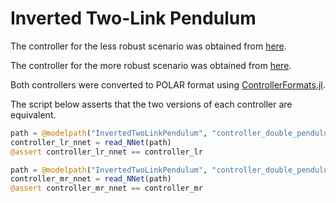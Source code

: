 # Inverted Two-Link Pendulum

The controller for the less robust scenario was obtained from [here](https://github.com/verivital/ARCH-COMP2020/blob/bacba6e0c13a5220ae42baf2b88104d67e8856ac/benchmarks/Double_Pendulum/controller_double_pendulum_less_robust.nnet).

The controller for the more robust scenario was obtained from [here](https://github.com/verivital/ARCH-COMP2020/blob/bacba6e0c13a5220ae42baf2b88104d67e8856ac/benchmarks/Double_Pendulum/controller_double_pendulum_more_robust.nnet).

Both controllers were converted to POLAR format using [ControllerFormats.jl](https://github.com/JuliaReach/ControllerFormats.jl).

The script below asserts that the two versions of each controller are equivalent.

```julia
path = @modelpath("InvertedTwoLinkPendulum", "controller_double_pendulum_less_robust.nnet")
controller_lr_nnet = read_NNet(path)
@assert controller_lr_nnet == controller_lr

path = @modelpath("InvertedTwoLinkPendulum", "controller_double_pendulum_more_robust.nnet")
controller_mr_nnet = read_NNet(path)
@assert controller_mr_nnet == controller_mr
```
